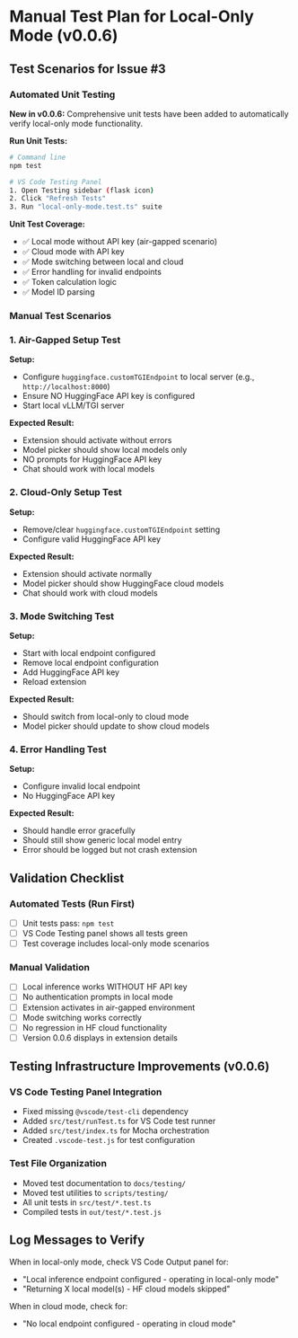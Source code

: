 # Manual Test Plan for Local-Only Mode (v0.0.6)

## Test Scenarios for Issue #3

### Automated Unit Testing
**New in v0.0.6:** Comprehensive unit tests have been added to automatically verify local-only mode functionality.

**Run Unit Tests:**
```bash
# Command line
npm test

# VS Code Testing Panel
1. Open Testing sidebar (flask icon)
2. Click "Refresh Tests"
3. Run "local-only-mode.test.ts" suite
```

**Unit Test Coverage:**
- ✅ Local mode without API key (air-gapped scenario)
- ✅ Cloud mode with API key
- ✅ Mode switching between local and cloud
- ✅ Error handling for invalid endpoints
- ✅ Token calculation logic
- ✅ Model ID parsing

### Manual Test Scenarios

### 1. Air-Gapped Setup Test
**Setup:**
- Configure `huggingface.customTGIEndpoint` to local server (e.g., `http://localhost:8000`)
- Ensure NO HuggingFace API key is configured
- Start local vLLM/TGI server

**Expected Result:**
- Extension should activate without errors
- Model picker should show local models only
- NO prompts for HuggingFace API key
- Chat should work with local models

### 2. Cloud-Only Setup Test
**Setup:**
- Remove/clear `huggingface.customTGIEndpoint` setting
- Configure valid HuggingFace API key

**Expected Result:**
- Extension should activate normally
- Model picker should show HuggingFace cloud models
- Chat should work with cloud models

### 3. Mode Switching Test
**Setup:**
- Start with local endpoint configured
- Remove local endpoint configuration
- Add HuggingFace API key
- Reload extension

**Expected Result:**
- Should switch from local-only to cloud mode
- Model picker should update to show cloud models

### 4. Error Handling Test
**Setup:**
- Configure invalid local endpoint
- No HuggingFace API key

**Expected Result:**
- Should handle error gracefully
- Should still show generic local model entry
- Error should be logged but not crash extension

## Validation Checklist

### Automated Tests (Run First)
- [ ] Unit tests pass: `npm test`
- [ ] VS Code Testing panel shows all tests green
- [ ] Test coverage includes local-only mode scenarios

### Manual Validation
- [ ] Local inference works WITHOUT HF API key
- [ ] No authentication prompts in local mode
- [ ] Extension activates in air-gapped environment
- [ ] Mode switching works correctly
- [ ] No regression in HF cloud functionality
- [ ] Version 0.0.6 displays in extension details

## Testing Infrastructure Improvements (v0.0.6)

### VS Code Testing Panel Integration
- Fixed missing `@vscode/test-cli` dependency
- Added `src/test/runTest.ts` for VS Code test runner
- Added `src/test/index.ts` for Mocha orchestration
- Created `.vscode-test.js` for test configuration

### Test File Organization
- Moved test documentation to `docs/testing/`
- Moved test utilities to `scripts/testing/`
- All unit tests in `src/test/*.test.ts`
- Compiled tests in `out/test/*.test.js`

## Log Messages to Verify

When in local-only mode, check VS Code Output panel for:
- "Local inference endpoint configured - operating in local-only mode"
- "Returning X local model(s) - HF cloud models skipped"

When in cloud mode, check for:
- "No local endpoint configured - operating in cloud mode"